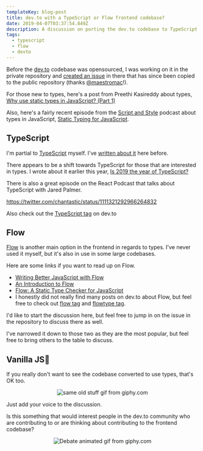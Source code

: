 ```yaml
---
templateKey: blog-post
title: dev.to with a TypeScript or Flow frontend codebase?
date: 2019-04-07T03:37:54.849Z
description: A discussion on porting the dev.to codebase to TypeScript or Flow
tags:
  - typescript
  - flow
  - devto
---
```


Before the [dev.to](https://dev.to) codebase was opensourced, I was working on it in the private repository and [created an issue](https://github.com/thepracticaldev/dev.to/issues/383#issue-351630725) in there that has since been copied to the public repository (thanks [@maestromac](https://dev.to/maestromac)!).

For those new to types, here's a post from Preethi Kasireddy about types, [Why use static types in JavaScript? (Part 1)](https://dev.to/iampeekay/why-use-static-types-in-javascript-part-1)

Also, here's a fairly recent episode from the [Script and Style](https://scriptandstyle.com) podcast about types in JavaScript, [Static Typing for JavaScript](https://scriptandstyle.com/4d5e9839).

## TypeScript

I'm partial to [TypeScript](https://www.typescriptlang.org) myself. I've [written about it](https://www.iamdeveloper.com/blog/2017-10-07-consider-using-typescript/) here before.

There appears to be a shift towards TypeScript for those that are interested in types. I wrote about it earlier this year, [Is 2019 the year of TypeScript?](https://www.iamdeveloper.com/blog/2019-01-19-is-2019-the-year-of-typescript/)

There is also a great episode on the React Podcast that talks about TypeScript with Jared Palmer.

https://twitter.com/chantastic/status/1111321292966264832

Also check out the [TypeScript tag](https://dev.to/t/typescript) on dev.to

## Flow

[Flow](https://flow.org/) is another main option in the frontend in regards to types. I've never used it myself, but it's also in use in some large codebases.

Here are some links if you want to read up on Flow.

-   [Writing Better JavaScript with Flow](https://www.sitepoint.com/writing-better-javascript-with-flow)
-   [An Introduction to Flow](https://pusher.com/sessions/meetup/js-monthly-london/flow)
-   [Flow: A Static Type Checker for JavaScript](https://dzone.com/articles/flow-a-static-type-checker-for-javascript)
-   I honestly did not really find many posts on dev.to about Flow, but feel free to check out [flow tag](https://dev.to/t/flow) and [flowtype tag](https://dev.to/t/flowtype).

I'd like to start the discussion here, but feel free to jump in on the issue in the repository to discuss there as well.

I've narrowed it down to those two as they are the most popular, but feel free to bring others to the table to discuss.

## Vanilla JS🍦

If you really don't want to see the codebase converted to use types, that's OK too.

<center>

![same old stuff gif from giphy.com](https://media.giphy.com/media/xT5LMOwBto9xvEC3nO/giphy.gif)

</center>

Just add your voice to the discussion.

Is this something that would interest people in the dev.to community who are contributing to or are thinking about contributing to the frontend codebase?

<center>

![Debate animated gif from giphy.com](https://media.giphy.com/media/Wv493An4dA0xi/giphy.gif)

</center>
